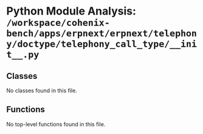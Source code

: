 # Python Module Analysis: `/workspace/cohenix-bench/apps/erpnext/erpnext/telephony/doctype/telephony_call_type/__init__.py`

## Classes

No classes found in this file.


## Functions

No top-level functions found in this file.
